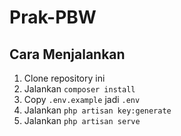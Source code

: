 # Prak-PBW

## Cara Menjalankan
1. Clone repository ini
2. Jalankan `composer install`
3. Copy `.env.example` jadi `.env`
4. Jalankan `php artisan key:generate`
5. Jalankan `php artisan serve`